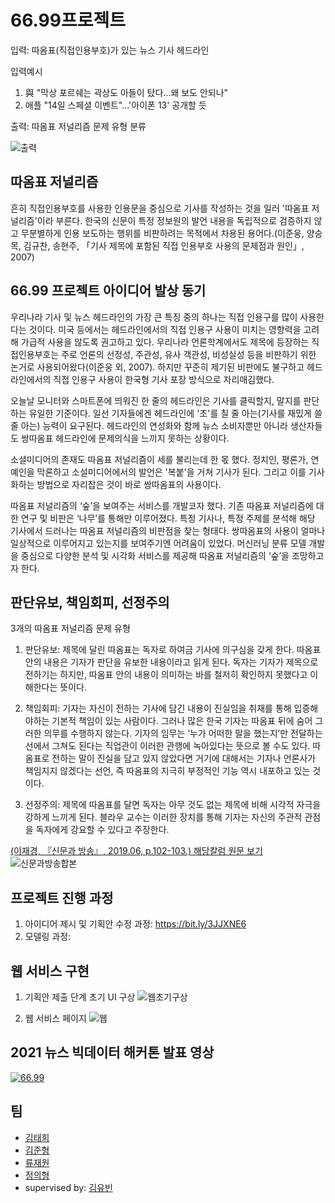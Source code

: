 # 66.99프로젝트

입력: 따옴표(직접인용부호)가 있는 뉴스 기사 헤드라인

입력예시
1. 與 "막상 포르쉐는 곽상도 아들이 탔다...왜 보도 안되나"
2. 애플 "14일 스페셜 이벤트"...'아이폰 13' 공개할 듯

출력: 따옴표 저널리즘 문제 유형 분류

![출력](https://user-images.githubusercontent.com/78592027/147644281-c1f6e660-3ef6-447b-952b-7c692920e98e.png)




## 따옴표 저널리즘

흔히 직접인용부호를 사용한 인용문을 중심으로 기사를 작성하는 것을 일러 '따옴표 저널리즘'이라 부른다. 한국의 신문이 특정 정보원의 발언 내용을 독립적으로 검증하지 않고 무분별하게 인용 보도하는 행위를 비판하려는 목적에서 차용된 용어다.(이준웅, 양승목, 김규찬, 송현주, 「기사 제목에 포함된 직접 인용부호 사용의 문제점과 원인」, 2007)



## 66.99 프로젝트 아이디어 발상 동기

 우리나라 기사 및 뉴스 헤드라인의 가장 큰 특징 중의 하나는 직접 인용구를 많이 사용한다는 것이다. 미국 등에서는 헤드라인에서의 직접 인용구 사용이 미치는 영향력을 고려해 가급적 사용을 않도록 권고하고 있다. 우리나라 언론학계에서도 제목에 등장하는 직접인용부호는 주로 언론의 선정성, 주관성, 유사 객관성, 비성실성 등을 비판하기 위한 논거로 사용되어왔다(이준웅 외, 2007). 하지만 꾸준히 제기된 비판에도 불구하고 헤드라인에서의 직접 인용구 사용이 한국형 기사 포장 방식으로 자리매김했다.

 오늘날 모니터와 스마트폰에 띄워진 한 줄의 헤드라인은 기사를 클릭할지, 말지를 판단하는 유일한 기준이다. 일선 기자들에겐 헤드라인에 '초'를 칠 줄 아는(기사를 재밌게 쓸 줄 아는) 능력이 요구된다. 헤드라인의 연성화와 함께 뉴스 소비자뿐만 아니라 생산자들도 쌍따옴표 헤드라인에 문제의식을 느끼지 못하는 상황이다.
 
  소셜미디어의 존재도 따옴표 저널리즘이 세를 불리는데 한 몫 했다. 정치인, 평론가, 연예인을 막론하고 소설미디어에서의 발언은 '복붙'을 거쳐 기사가 된다. 그리고 이를 기사화하는 방법으로 자리잡은 것이 바로 쌍따옴표의 사용이다.

 따옴표 저널리즘의 ‘숲’을 보여주는 서비스를 개발코자 했다. 기존 따옴표 저널리즘에 대한 연구 및 비판은 ‘나무’를 통해만 이루어졌다. 특정 기사나, 특정 주제를 분석해 해당 기사에서 드러나는 따옴표 저널리즘의 비판점을 찾는 형태다. 쌍따옴표의 사용이 얼마나 일상적으로 이루어지고 있는지를 보여주기엔 어려움이 있었다. 머신러닝 분류 모델 개발을 중심으로 다양한 분석 및 시각화 서비스를 제공해 따옴표 저널리즘의 ‘숲’을 조망하고자 한다.
 


## 판단유보, 책임회피, 선정주의
3개의 따옴표 저널리즘 문제 유형


1. 판단유보: 제목에 달린 따옴표는 독자로 하여금 기사에 의구심을 갖게 한다. 따옴표 안의 내용은 기자가 판단을 유보한 내용이라고 읽게 된다. 독자는 기자가 제목으로 전하기는 하지만, 따옴표 안의 내용이 의미하는 바를 철저히 확인하지 못했다고 이해한다는 뜻이다.

2. 책임회피: 기자는 자신이 전하는 기사에 담긴 내용이 진실임을 취재를 통해 입증해야하는 기본적 책임이 있는 사람이다. 그러나 많은 한국 기자는 따옴표 뒤에 숨어 그러한 의무를 수행하지 않는다. 기자의 임무는 ‘누가 어떠한 말을 했는지’만 전달하는 선에서 그쳐도 된다는 직업관이 이러한 관행에 녹아있다는 뜻으로 볼 수도 있다. 따옴표로 전하는 말이 진실을 담고 있지 않았다면 거기에 대해서는 기자나 언론사가 책임지지 않겠다는 선언, 즉 따옴표의 지극히 부정적인 기능 역시 내포하고 있는 것이다.

3. 선정주의: 제목에 따옴표를 달면 독자는 아무 것도 없는 제목에 비해 시각적 자극을 강하게 느끼게 된다. 블라우 교수는 이러한 장치를 통해 기자는 자신의 주관적 관점을 독자에게 강요할 수 있다고 주장한다.

[(이재경, 『신문과 방송』, 2019.06, p.102-103.) 해당칼럼 원문 보기](https://m.blog.naver.com/kpfjra_/221560313479)
![신문과방송합본](https://user-images.githubusercontent.com/78592027/147644177-8ed5cc4c-4dfa-4bb2-866a-ac26fb09a110.png)


## 프로젝트 진행 과정

1. 아이디어 제시 및 기획안 수정 과정: https://bit.ly/3JJXNE6
2. 모델링 과정: 

## 웹 서비스 구현 
1. 기획안 제출 단계 초기 UI 구상
![웹초기구상](https://user-images.githubusercontent.com/78592027/147867556-239674a7-e62e-41c4-aa7e-d7cd3abd9bf0.png)

2. 웹 서비스 페이지
![웹](https://user-images.githubusercontent.com/78592027/147867492-0fe0ce9a-271e-4216-87b1-2aa411217b0a.png)


## 2021 뉴스 빅데이터 해커톤 발표 영상
[![66.99](https://user-images.githubusercontent.com/78592027/139579235-0aa2e567-0874-4781-bed9-49b38bbb0101.png)](https://youtu.be/1X2FHmjUsng) 


## 팀
- [김태희](https://github.com/hale-in)
- [김준형](https://github.com/JururuK)
- [류재원](https://github.com/MrRyuwon)
- [정의형](https://github.com/ui-hyeong)
- supervised by: [김유빈](https://github.com/eubinecto)
